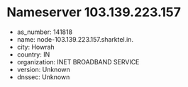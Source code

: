 # Nameserver 103.139.223.157

* as_number: 141818
* name: node-103.139.223.157.sharktel.in.
* city: Howrah
* country: IN
* organization: INET BROADBAND SERVICE
* version: Unknown
* dnssec: Unknown

